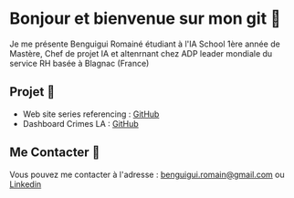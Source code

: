 # Bonjour et bienvenue sur mon git 👋

Je me présente Benguigui Romainé étudiant à l'IA School 1ère année de Mastère, Chef de projet IA et altenrnant chez ADP leader mondiale du service RH basée à Blagnac (France)

## Projet 📓

- Web site series referencing : [GitHub](https://github.com/benguir/Website-PHP-SeriesReferencing)
- Dashboard Crimes LA : [GitHub](https://github.com/benguir/Dashboard-RShinny-CrimesLA)

## Me Contacter 💬
Vous pouvez me contacter à l'adresse : [benguigui.romain@gmail.com](benguigui.romain@gmail.com) ou [Linkedin](https://www.linkedin.com/in/romain-benguigui-b65aa4234/)
